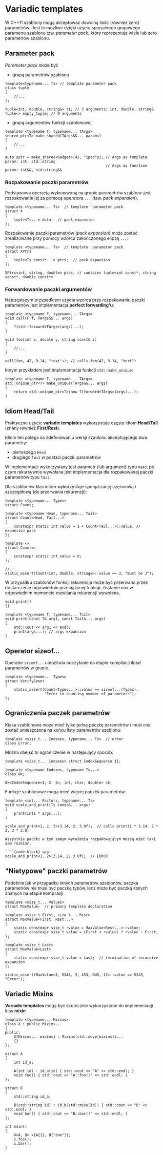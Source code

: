 
# Variadic templates

W C++11 szablony mogą akceptować dowolną ilość (również zero) parametrów. Jest to możliwe dzięki użyciu specjalnego grupowego parametru
szablonu tzw. *parameter pack*, który reprezentuje wiele lub zero parametrów szablonu.

## Parameter pack

*Parameter pack* może być

* grupą parametrów szablonu

```{code-block} cpp
template<typename... Ts> // template parameter pack
class tuple
{
    //...
};

tuple<int, double, string&> t1; // 3 arguments: int, double, string&
tuple<> empty_tuple; // 0 arguments
```

* grupą argumentów funkcji szablonowej

```{code-block} cpp
template <typename T, typename... TArgs>
shared_ptr<T> make_shared(TArgs&&... params)
{
    //...
}

auto sptr = make_shared<Gadget>(42, "ipad"s); // Args as template param: int, std::string
                                              // Args as function param: int&&, std:string&&
```

### Rozpakowanie paczki parametrów

Podstawową operacją wykonywaną na grupie parametrów szablonu jest rozpakowanie jej za pomocą operatora ``...`` (tzw. *pack expansion*).

```{code-block} cpp
template <typaname... Ts>  // template  parameter pack
struct X
{
    tuple<Ts...> data;  // pack expansion
};
```

Rozpakowanie paczki parametrów (*pack expansion*) może zostać zrealizowane przy pomocy wzorca zakończonego elipsą ``...``:

```{code-block} cpp
template <typaname... Ts>  // template  parameter pack
struct XPtrs
{
    tuple<Ts const*...> ptrs;  // pack expansion
};

XPtrs<int, string, double> ptrs; // contains tuple<int const*, string const*, double const*>
```

### Forwardowanie paczki argumentów

Najczęstszym przypadkiem użycia wzorca przy rozpakowaniu paczki parametrów jest implementacja **perfect forwarding'u**:

```{code-block} cpp
template <typename F, typename... TArgs>
void call(F f, TArgs&&... args)
{
    f(std::forward<TArgs>(args)...);
}

void foo(int x, double y, string const& z)
{
    //...
}

call(foo, 42, 3.14, "text"s); // calls foo(42, 3.14, "text")
```

Innym przykładem jest implementacja funkcji ``std::make_unique``:

```{code-block} cpp
template <typename T, typename... TArgs>
std::unique_ptr<T> make_unique(TArgs&&... args)
{
    return std::unique_ptr<T>(new T(forward<TArgs>(args)...);
}
```

## Idiom Head/Tail

Praktyczne użycie **variadic templates** wykorzystuje często idiom **Head/Tail** (znany również **First/Rest**). 

Idiom ten polega na zdefiniowaniu wersji szablonu akceptującego dwa parametry:
- pierwszego ``Head``
- drugiego ``Tail`` w postaci paczki parametrów

W implementacji wykorzystany jest parametr (lub argument) typu ``Head``, po czym rekursywnie wywołana jest implementacja dla rozpakowanej
paczki parametrów typu ``Tail``.

Dla szablonów klas idiom wykorzystuje specjalizację częściową i szczegółową (do przerwania rekurencji):

```{code-block} cpp
template <typename... Types>
struct Count;

template <typename Head, typename... Tail>
struct Count<Head, Tail...>
{
    constexpr static int value = 1 + Count<Tail...>::value; // expansion pack
};

template <>
struct Count<>
{
    constexpr static int value = 0;
};

//...
static_assert(Count<int, double, string&>::value == 3, "must be 3");
```

W przypadku szablonów funkcji rekurencja może być przerwana przez dostarczenie odpowiednio przeciążonej funkcji.
Zostanie ona w odpowiednim momencie rozwijania rekurencji wywołana.

```{code-block} cpp
void print()
{}

template <typename T, typename... Tail>
void print(const T& arg1, const Tail&... args)
{
    std::cout << arg1 << endl;
    print(args...); // args expansion
}
```

## Operator sizeof...


Operator ``sizeof...`` umożliwia odczytanie na etapie kompilacji ilości parametrów w grupie.

```{code-block} cpp
template <typename... Types>
struct VerifyCount
{
    static_assert(Count<Types...>::value == sizeof...(Types),
                  "Error in counting number of parameters");
};
```

## Ograniczenia paczek parametrów

Klasa szablonowa może mieć tylko jedną paczkę parametrów i musi ona zostać umieszczona na końcu listy parametrów szablonu:

```{code-block} cpp
template <size_t... Indexes, typename... Ts>  // error
class Error;
````

Można obejść to ograniczenie w następujący sposób:

```{code-block} cpp
template <size_t... Indexes> struct IndexSequence {};

template <typename Indexes, typename Ts...>
class Ok;

Ok<IndexSequence<1, 2, 3>, int, char, double> ok;
```

Funkcje szablonowe mogą mieć więcej paczek parametrów:

```{code-block} cpp
template <int... Factors, typename... Ts>
void scale_and_print(Ts const&... args)
{
    print(ints * args...);
}

scale_and_print<1, 2, 3>(3.14, 2, 3.0f);  // calls print(1 * 3.14, 2 * 2, 3 * 3.0)
```

```{warning}
Wszystkie paczki w tym samym wyrażeniu rozpakowującym muszą mieć taki sam rozmiar.

````{code-block} cpp
scale_and_print<1, 2>(3.14, 2, 3.0f);  // ERROR
````

## "Nietypowe" paczki parametrów

Podobnie jak w przypadku innych parametrów szablonów, paczka parametrów nie musi być paczką typów, lecz może być paczką stałych znanych na etapie kompilacji

```{code-block} cpp
template <size_t... Values>
struct MaxValue;  // primary template declaration

template <size_t First, size_t... Rest>
struct MaxValue<First, Rest...>
{
    static constexpr size_t rvalue = MaxValue<Rest...>::value;
    static constexpr size_t value = (First < rvalue) ? rvalue : First;    
};

template <size_t Last>
struct MaxValue<Last>
{
    static constexpr size_t value = Last;  // termination of recursive expansion
};

static_assert(MaxValue<1, 5345, 3, 453, 645, 13>::value == 5345, "Error");
```

## Variadic Mixins

**Variadic templates** mogą być skutecznie wykorzystane do implementacji
klas **mixin**

```{code-block} cpp
template <typename... Mixins>
class X : public Mixins...
{
public:
    X(Mixins... mixins) : Mixins(std::move(mixins))... 
    {}
};

struct A
{
    int id_a;

    A(int id) : id_a(id) { std::cout << "A" << std::endl; }
    void foo() { std::cout << "A::foo()" << std::endl; }
};

struct B
{
    std::string id_b;

    B(std::string id) : id_b(std::move(id)) { std::cout << "B" << std::endl; }
    void bar() { std::cout << "B::bar()" << std::endl; }
};

int main()
{
    X<A, B> x{A{1}, B{"one"}};
    x.foo();
    x.bar();
}
```